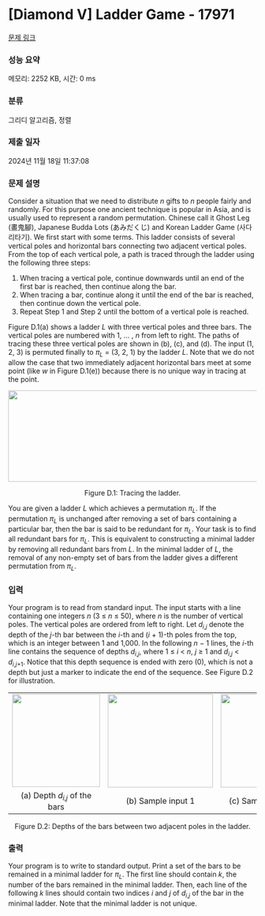 # [Diamond V] Ladder Game - 17971 

[문제 링크](https://www.acmicpc.net/problem/17971) 

### 성능 요약

메모리: 2252 KB, 시간: 0 ms

### 분류

그리디 알고리즘, 정렬

### 제출 일자

2024년 11월 18일 11:37:08

### 문제 설명

<p>Consider a situation that we need to distribute <em>n</em> gifts to <em>n</em> people fairly and randomly. For this purpose one ancient technique is popular in Asia, and is usually used to represent a random permutation. Chinese call it Ghost Leg (畫鬼腳), Japanese Budda Lots (あみだくじ) and Korean Ladder Game (사다리타기). We first start with some terms. This ladder consists of several vertical poles and horizontal bars connecting two adjacent vertical poles. From the top of each vertical pole, a path is traced through the ladder using the following three steps:</p>

<ol>
	<li>When tracing a vertical pole, continue downwards until an end of the first bar is reached, then continue along the bar.</li>
	<li>When tracing a bar, continue along it until the end of the bar is reached, then continue down the vertical pole.</li>
	<li>Repeat Step 1 and Step 2 until the bottom of a vertical pole is reached.</li>
</ol>

<p>Figure D.1(a) shows a ladder <em>L</em> with three vertical poles and three bars. The vertical poles are numbered with 1, … , <em>n</em> from left to right. The paths of tracing these three vertical poles are shown in (b), (c), and (d). The input (1, 2, 3) is permuted finally to <em>π<sub>L</sub></em> = (3, 2, 1) by the ladder <em>L</em>. Note that we do not allow the case that two immediately adjacent horizontal bars meet at some point (like <em>w</em> in Figure D.1(e)) because there is no unique way in tracing at the point.</p>

<p style="text-align: center;"><img alt="" src="https://upload.acmicpc.net/155fd3af-c7dc-462e-9e88-14bd88a1d940/-/crop/1206x370/14,0/-/preview/" style="width: 603px; height: 185px;"></p>

<p style="text-align: center;">Figure D.1: Tracing the ladder.</p>

<p>You are given a ladder <em>L</em> which achieves a permutation <em>π<sub>L</sub></em>. If the permutation <em>π<sub>L</sub></em> is unchanged after removing a set of bars containing a particular bar, then the bar is said to be redundant for <em>π<sub>L</sub></em>. Your task is to find all redundant bars for <em>π<sub>L</sub></em>. This is equivalent to constructing a minimal ladder by removing all redundant bars from <em>L</em>. In the minimal ladder of <em>L</em>, the removal of any non-empty set of bars from the ladder gives a different permutation from <em>π<sub>L</sub></em>.</p>

### 입력 

 <p>Your program is to read from standard input. The input starts with a line containing one integers <em>n</em> (3 ≤ <em>n</em> ≤ 50), where <em>n</em> is the number of vertical poles. The vertical poles are ordered from left to right. Let <em>d</em><sub><em>i</em>,<em>j</em></sub> denote the depth of the <em>j</em>-th bar between the <em>i</em>-th and (<em>i</em> + 1)-th poles from the top, which is an integer between 1 and 1,000. In the following <em>n</em> − 1 lines, the <em>i</em>-th line contains the sequence of depths <em>d</em><sub><em>i</em>,<em>j</em></sub>, where 1 ≤ <em>i</em> < <em>n</em>, <em>j</em> ≥ 1 and <em>d</em><sub><em>i</em>,<em>j</em></sub> < <em>d</em><sub><em>i</em>,<em>j</em>+1</sub>. Notice that this depth sequence is ended with zero (0), which is not a depth but just a marker to indicate the end of the sequence. See Figure D.2 for illustration.</p>

<table class="table table-bordered" style="width: 100%;">
	<tbody>
		<tr>
			<td style="width: 33%; text-align: center;"><img alt="" src="https://upload.acmicpc.net/81d432b8-ffdc-4cef-a960-eec25607f80e/-/crop/357x378/0,0/-/preview/" style="width: 178px; height: 188px;"></td>
			<td style="width: 34%; text-align: center;"><img alt="" src="https://upload.acmicpc.net/81d432b8-ffdc-4cef-a960-eec25607f80e/-/crop/427x378/417,0/-/preview/" style="width: 213px; height: 189px;"></td>
			<td style="width: 33%; text-align: center;"><img alt="" src="https://upload.acmicpc.net/81d432b8-ffdc-4cef-a960-eec25607f80e/-/crop/344x378/890,0/-/preview/" style="width: 172px; height: 189px;"></td>
		</tr>
		<tr>
			<td style="width: 33%; text-align: center;">(a) Depth <em>d</em><sub><em>i</em>,<em>j</em></sub> of the bars</td>
			<td style="width: 34%; text-align: center;">(b) Sample input 1</td>
			<td style="width: 33%; text-align: center;">(c) Sample input 2</td>
		</tr>
	</tbody>
</table>

<p style="text-align: center;">Figure D.2: Depths of the bars between two adjacent poles in the ladder.</p>

### 출력 

 <p>Your program is to write to standard output. Print a set of the bars to be remained in a minimal ladder for <em>π<sub>L</sub></em>. The first line should contain <em>k</em>, the number of the bars remained in the minimal ladder. Then, each line of the following <em>k</em> lines should contain two indices <em>i</em> and <em>j</em> of <em>d</em><sub><em>i</em>,<em>j</em></sub> of the bar in the minimal ladder. Note that the minimal ladder is not unique.</p>

